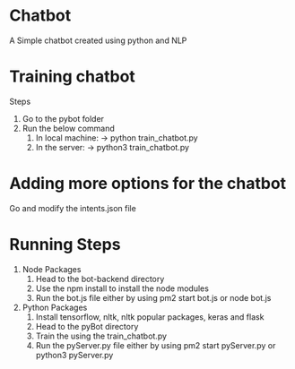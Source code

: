 # Chatbot
A Simple chatbot created using python and NLP

# Training chatbot
Steps
1. Go to the pybot folder
2. Run the below command
    1.  In local machine: -> python train_chatbot.py
    2.  In the server: -> python3 train_chatbot.py

# Adding more options for the chatbot
Go and modify the intents.json file

# Running Steps
1. Node Packages
    1. Head to the bot-backend directory
    2. Use the <cmd> npm install </cmd> to install the node modules
    3. Run the bot.js file either by using <cmd> pm2 start bot.js </cmd> or <cmd> node bot.js </cmd>
2. Python Packages
    1. Install tensorflow, nltk, nltk popular packages, keras and flask
    2. Head to the pyBot directory
    3. Train the using the train_chatbot.py
    4. Run the pyServer.py file either by using <cmd> pm2 start pyServer.py </cmd> or <cmd> python3 pyServer.py </cmd>